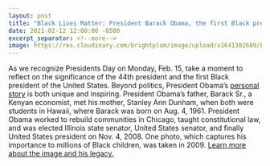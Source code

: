```yaml
---
layout: post
title: "Black Lives Matter: President Barack Obama, the first Black president of the United States"
date: 2021-02-12 12:00:00 -0500
excerpt_separator: <!--more-->
image: https://res.cloudinary.com/brightplum/image/upload/v1641302689/blm-stanford-archive/posts/obama.jpg
---
```


As we recognize Presidents Day on Monday, Feb. 15, take a moment to reflect on the significance of the 44th president and the first Black president of the United States. Beyond politics, President Obama’s [personal story][personal-story] is both unique <!--more--> and inspiring. President Obama’s father, Barack Sr., a Kenyan economist, met his mother, Stanley Ann Dunham, when both were students in Hawaii, where Barack was born on Aug. 4, 1961. President Obama worked to rebuild communities in Chicago, taught constitutional law, and was elected Illinois state senator, United States senator, and finally United States president on Nov. 4, 2008. One photo, which captures his importance to millions of Black children, was taken in 2009. [Learn more about the image and his legacy.][learn-more]

[personal-story]: http://r20.rs6.net/tn.jsp?f=0011z8UGl-SctSaOf4WNuu1nYpB3JZEc1OrRm2BM7TzXGGOpnBUvcdM_0Xp5avHvWIgVxDcWhdGrNRVFOzvZ4sVEYzdrqLtVbbXdagnFMxFxHzz-IwXw2B6bhmClC5KLWL6eeJSa7uZUok-GGao-u7U_jZOzeeglqzJ3B6wTRETUID8WS2GNlbYAfyX_fZSpbBG55gnOQV_BaC90nrAdyXuWoIZkCh-B1tw&c=ROPHtVausRnEu1rjVAb4tpswJm9J7buiTY36ENefhV-sIbImg6aabA==&ch=GlnN-Q1OBb3t5vYMflXmFlUnf70ek_DgbSFL_hZSts6T51K7UAO0dA==
[learn-more]: http://r20.rs6.net/tn.jsp?f=0011z8UGl-SctSaOf4WNuu1nYpB3JZEc1OrRm2BM7TzXGGOpnBUvcdM_0Xp5avHvWIgj6cNGPOG1EHET_KQKWYksGrXT4FNYb1G92Cq4WBZzVBQI6HZQacW9-Uhv-0Pb091iBxusAezVCK6W-2ySHnHWT8STJH-vqDSHXq4602m6TS5ISnLXRckHlTug4swqKEbiaMMVfsXQuQxiQdVU9qtJLsp5OWaL585-Oc7a49IlVQ=&c=ROPHtVausRnEu1rjVAb4tpswJm9J7buiTY36ENefhV-sIbImg6aabA==&ch=GlnN-Q1OBb3t5vYMflXmFlUnf70ek_DgbSFL_hZSts6T51K7UAO0dA==
